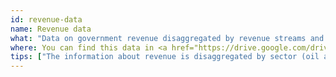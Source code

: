 ```yaml
---
id: revenue-data
name: Revenue data
what: "Data on government revenue disaggregated by revenue streams and government agency according to GFS classification."
where: You can find this data in <a href="https://drive.google.com/drive/folders/0B9Bl74fkjArzcWtDMDE3eUtYajA">EITI reports and summary data files</a>, particularly in the Summary Data spreadsheets. For example&#58; <ul><li><strong>3. Revenues tab</strong> in <a href="https://docs.google.com/spreadsheets/d/1qe-kZFNe_nG45jTO7KUbtTltY9DpLU_c/edit?usp=sharing&ouid=113100825912453909199&rtpof=true&sd=true">2017 Senegal Summary Data EN_san</a></li><li><strong>Part 4 - Government revenues and Part 5 - Company data tabs</strong> in <a href="https://docs.google.com/spreadsheets/d/12yPpRMJC3oiwWMRMuTrNk6jJ3PhWDlcv/edit?usp=sharing&ouid=113100825912453909199&rtpof=true&sd=true">2019 Senegal Summary Data EN v2</a></li></ul>
tips: ["The information about revenue is disaggregated by sector (oil and gas or mining).", "This information can be found in different tabs depending on the reporting template version used in the spreadsheet. For version 1.1 (most reports prior to 2018), it can be found in the 3. Revenues tab. For version 2.0 (most reports since 2018), it can be found in the Part 4 - Government revenues and Part 5 - Company data tabs", "The <a href='https://drive.google.com/drive/folders/0B361RU22DTPfd1d4NERBQUgzVHc?resourcekey=0-Ju6bXQ-PU6Zh_07ecZ1BdQ&usp=sharing'>data for Senegal</a> is a good example of a dataset that includes multiple years of reporting including several that use the most recent reporting template.", "You can also use the <a href='https://eiti.org/api'>EITI API</a> to fetch specific datasets based on your needs."]
---
```

